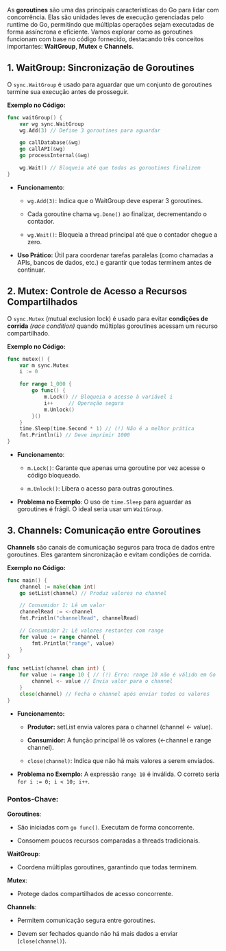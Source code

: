 As **goroutines** são uma das principais características do Go para lidar com concorrência. Elas são unidades leves de execução gerenciadas pelo runtime do Go, permitindo que múltiplas operações sejam executadas de forma assíncrona e eficiente. Vamos explorar como as goroutines funcionam com base no código fornecido, destacando três conceitos importantes: **WaitGroup**, **Mutex** e **Channels**.

## 1. WaitGroup: Sincronização de Goroutines

O `sync.WaitGroup` é usado para aguardar que um conjunto de goroutines termine sua execução antes de prosseguir.

**Exemplo no Código:**

```go
func waitGroup() {
    var wg sync.WaitGroup
    wg.Add(3) // Define 3 goroutines para aguardar

    go callDatabase(&wg)
    go callAPI(&wg)
    go processInternal(&wg)

    wg.Wait() // Bloqueia até que todas as goroutines finalizem
}
```

- **Funcionamento**:

  - `wg.Add(3)`: Indica que o WaitGroup deve esperar 3 goroutines.

  - Cada goroutine chama `wg.Done()` ao finalizar, decrementando o contador.
  - `wg.Wait()`: Bloqueia a thread principal até que o contador chegue a zero.

- **Uso Prático:** Útil para coordenar tarefas paralelas (como chamadas a APIs, bancos de dados, etc.) e garantir que todas terminem antes de continuar.

## 2. Mutex: Controle de Acesso a Recursos Compartilhados

O `sync.Mutex` (mutual exclusion lock) é usado para evitar **condições de corrida** _(race condition)_ quando múltiplas goroutines acessam um recurso compartilhado.

**Exemplo no Código:**

```go
func mutex() {
    var m sync.Mutex
    i := 0

    for range 1_000 {
        go func() {
            m.Lock() // Bloqueia o acesso à variável i
            i++     // Operação segura
            m.Unlock()
        }()
    }
    time.Sleep(time.Second * 1) // (!) Não é a melhor prática
    fmt.Println(i) // Deve imprimir 1000
}
```

- **Funcionamento**:

  - `m.Lock()`: Garante que apenas uma goroutine por vez acesse o código bloqueado.

  - `m.Unlock()`: Libera o acesso para outras goroutines.

- **Problema no Exemplo**: O uso de `time.Sleep` para aguardar as goroutines é frágil. O ideal seria usar um `WaitGroup`.

## 3. Channels: Comunicação entre Goroutines

**Channels** são canais de comunicação seguros para troca de dados entre goroutines. Eles garantem sincronização e evitam condições de corrida.

**Exemplo no Código:**

```go
func main() {
    channel := make(chan int)
    go setList(channel) // Produz valores no channel

    // Consumidor 1: Lê um valor
    channelRead := <-channel
    fmt.Println("channelRead", channelRead)

    // Consumidor 2: Lê valores restantes com range
    for value := range channel {
        fmt.Println("range", value)
    }
}

func setList(channel chan int) {
    for value := range 10 { // (!) Erro: range 10 não é válido em Go
        channel <- value // Envia valor para o channel
    }
    close(channel) // Fecha o channel após enviar todos os valores
}
```

- **Funcionamento:**

  - **Produtor:** setList envia valores para o channel (channel <- value).

  - **Consumidor:** A função principal lê os valores (<-channel e range channel).

  - `close(channel)`: Indica que não há mais valores a serem enviados.

- **Problema no Exemplo:** A expressão `range 10` é inválida. O correto seria `for i := 0; i < 10; i++`.

### Pontos-Chave:

**Goroutines**:

- São iniciadas com `go func()`. Executam de forma concorrente.

- Consomem poucos recursos comparadas a threads tradicionais.

**WaitGroup**:

- Coordena múltiplas goroutines, garantindo que todas terminem.

**Mutex**:

- Protege dados compartilhados de acesso concorrente.

**Channels**:

- Permitem comunicação segura entre goroutines.

- Devem ser fechados quando não há mais dados a enviar (`close(channel)`).
